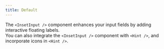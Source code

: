 ```yaml
---
title: Default
---
```


The `<InsetInput />` component enhances your input fields by adding interactive floating labels.
<br/>
You can also integrate the `<InsetInput />` component with `<Hint />`, and incorporate icons in `<Hint />`.
